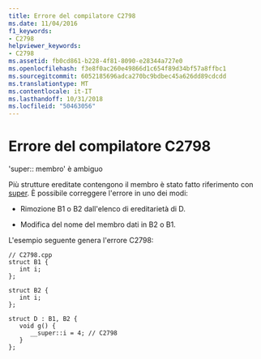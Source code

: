```yaml
---
title: Errore del compilatore C2798
ms.date: 11/04/2016
f1_keywords:
- C2798
helpviewer_keywords:
- C2798
ms.assetid: fb0cd861-b228-4f81-8090-e28344a727e0
ms.openlocfilehash: f3e8f0ac260e49866d1c654f89d34bf57a8ffbc1
ms.sourcegitcommit: 6052185696adca270bc9bdbec45a626dd89cdcdd
ms.translationtype: MT
ms.contentlocale: it-IT
ms.lasthandoff: 10/31/2018
ms.locfileid: "50463056"
---
```

# <a name="compiler-error-c2798"></a>Errore del compilatore C2798

'super:: membro' è ambiguo

Più strutture ereditate contengono il membro è stato fatto riferimento con [super](../../cpp/super.md). È possibile correggere l'errore in uno dei modi:

- Rimozione B1 o B2 dall'elenco di ereditarietà di D.

- Modifica del nome del membro dati in B2 o B1.

L'esempio seguente genera l'errore C2798:

```
// C2798.cpp
struct B1 {
   int i;
};

struct B2 {
   int i;
};

struct D : B1, B2 {
   void g() {
      __super::i = 4; // C2798
   }
};
```